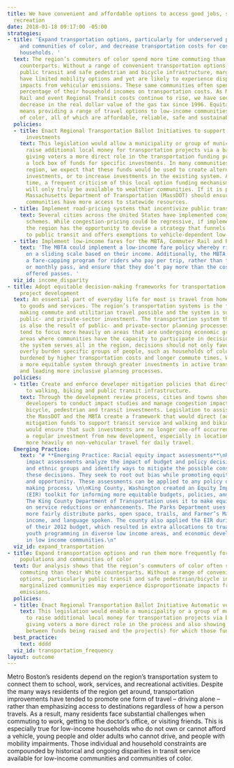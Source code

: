 ```yaml
---
title: We have convenient and affordable options to access good jobs, schools and
  recreation
date: 2018-01-18 09:17:00 -05:00
strategies:
- title: 'Expand transportation options, particularly for underserved populations
    and communities of color, and decrease transportation costs for cost-burdened
    households. '
  text: The region’s commuters of color spend more time commuting than their White
    counterparts. Without a range of convenient transportation options, particularly
    public transit and safe pedestrian and bicycle infrastructure, marginalized communities
    have limited mobility options and yet are likely to experience disproportionate
    impacts from vehicular emissions. These same communities often spend a disproportionate
    percentage of their household incomes on transportation costs. As MBTA, Commuter
    Rail and event Regional Transit costs continue to rise, we have seen a steady
    decrease in the real dollar value of the gas tax since 1996. Equitable transportation
    means providing a range of travel options to low-income communities and communities
    of color, all of which are affordable, reliable, safe and sustainable.
  policies:
  - title: Enact Regional Transportation Ballot Initiatives to support active transportation
      investments
    text: This legislation would allow a municipality or group of municipalities to
      raise additional local money for transportation projects via a ballot initiative,
      giving voters a more direct role in the transportation funding process and creating
      a lock box of funds for specific investments. In many communities across our
      region, we expect that these funds would be used to create alternative transportation
      investments, or to increase investments in the existing system. At the same
      time, a frequent criticism of this local option funding mechanism is that it
      will only truly be available to wealthier communities. If it is passed, the
      Massachusetts Department of Transportation (MassDOT) should ensure that lower-income
      communities have more access to statewide resources.
  - title: Implement road-pricing systems that incentivize public transit use
    text: Several cities across the United States have implemented congestion-pricing
      schemes. While congestion-pricing could be regressive, if implemented here,
      the region has the opportunity to devise a strategy that funnels new money directly
      to public transit and offers exemptions to vehicle-dependent low-income families.
  - title: Implement low-income fares for the MBTA, Commuter Rail and RTAs
    text: 'The MBTA could implement a low-income fare policy whereby riders pay fares
      on a sliding scale based on their income. Additionally, the MBTA should create
      a fare-capping program for riders who pay per trip, rather than for a daily
      or monthly pass, and ensure that they don’t pay more than the cost of the currently
      offered passes. '
  viz_id: income_disparity
- title: Adopt equitable decision-making frameworks for transportation planning and
    project development
  text: An essential part of everyday life for most is travel from home to work or
    to goods and services. The region’s transportation systems is the foundation of
    making commute and utilitarian travel possible and the system is sustained through
    public- and private-sector investment. The transportation system that we have
    is also the result of public- and private-sector planning processes, which can
    tend to focus more heavily on areas that are undergoing economic growth and on
    areas where communities have the capacity to participate in decision-making. Since
    the system serves all in the region, decisions should not only favor a few or
    overly burden specific groups of people, such as households of color who are disproportionately
    burdened by higher transportation costs and longer commute times. We can create
    a more equitable system through greater investments in active transportation modes
    and leading more inclusive planning processes.
  policies:
  - title: Create and enforce developer mitigation policies that direct more funding
      to walking, biking and public transit infrastructure.
    text: Through the development review process, cities and towns should require
      developers to conduct impact studies and manage congestion impacts by making
      bicycle, pedestrian and transit investments. Legislation to assist municipalities,
      the MassDOT and the MBTA create a framework that would direct (additional) developer
      mitigation funds to support transit service and walking and biking infrastructure
      would ensure that such investments are no longer one-off occurrences and are
      a regular investment from new development, especially in locations that rely
      more heavily on non-vehicular travel for daily travel.
  Emerging Practice:
    text: "# **Emerging Practice: Racial equity impact assessments**\nRacial equity
      impact assessments analyze the impact of budget and policy decisions on racial
      and ethnic groups and identify ways to mitigate the possible consequences of
      these decisions. They seek to root out bias while promoting equity, inclusion,
      and opportunity. These assessments can be applied to any policy or decision
      making process. \n\nKing County, Washington created an Equity Impact Review
      (EIR) toolkit for informing more equitable budgets, policies, and decision making.
      The King County Department of Transportation uses it to make equitable decisions
      on service reductions or enhancements. The Parks Department uses the EIR to
      more fairly distribute parks, open space, trails, and Farmer’s Market by race,
      income, and language spoken. The county also applied the EIR during the creation
      of their 2012 budget, which resulted in extra allocations to truancy prevention,
      youth programming in diverse low income areas, and economic development opportunities
      in low income communities.\n"
  viz_id: expand_transportation
- title: Expand transportation options and run them more frequently for underserved
    populations and communities of color
  text: Our analysis shows that the region’s commuters of color often spend longer
    commuting than their White counterparts. Without a range of convenient transportation
    options, particularly public transit and safe pedestrian/bicycle infrastructure,
    marginalized communities may experience disproportionate impacts from vehicular
    emissions.
  policies:
  - title: Enact Regional Transportation Ballot Initiative Automatic voter registration
    text: This legislation would enable a municipality or a group of municipalities
      to raise additional local money for transportation projects via ballot initiatives,
      giving voters a more direct role in the process and also showing a clearer correlation
      between funds being raised and the project(s) for which those funds are used.
  best_practice:
    text: dddd
  viz_id: transportation_frequency
layout: outcome
---
```


Metro Boston’s residents depend on the region’s transportation system to connect them to school, work, services, and recreational activities. Despite the many ways residents of the region get around, transportation improvements have tended to promote one form of travel – driving alone – rather than emphasizing access to destinations regardless of how a person travels. As a result, many residents face substantial challenges when commuting to work, getting to the doctor’s office, or visiting friends. This is especially true for low-income households who do not own or cannot afford a vehicle, young people and older adults who cannot drive, and people with mobility impairments. Those individual and household constraints are compounded by historical and ongoing disparities in transit service available for low-income communities and communities of color.